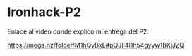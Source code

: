 # Ironhack-P2

Enlace al video donde explico mi entrega del P2:

https://mega.nz/folder/M1hQyBxL#pQJII4l1h54gyyw1BXjJZQ
